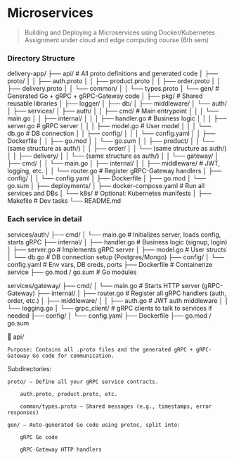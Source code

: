 # Microservices
> Building and Deploying a Microservices using Docker/Kubernetes Assignment under cloud and edge computing course (6th sem)

### Directory Structure
delivery-app/
├── api/                         # All proto definitions and generated code
│   ├── proto/
│   │   ├── auth.proto
│   │   ├── product.proto
│   │   ├── order.proto
│   │   ├── delivery.proto
│   │   └── common/
│   │       └── types.proto
│   └── gen/                     # Generated Go + gRPC + gRPC-Gateway code
│
├── pkg/                         # Shared reusable libraries
│   ├── logger/
│   ├── db/
│   ├── middleware/
│   └── auth/
│
├── services/
│   ├── auth/
│   │   ├── cmd/                 # Main entrypoint
│   │   │   └── main.go
│   │   ├── internal/
│   │   │   ├── handler.go       # Business logic
│   │   │   ├── server.go        # gRPC server
│   │   │   ├── model.go         # User model
│   │   │   └── db.go            # DB connection
│   │   ├── config/
│   │   │   └── config.yaml
│   │   ├── Dockerfile
│   │   ├── go.mod
│   │   └── go.sum
│
│   ├── product/
│   │   └── (same structure as auth/)
│
│   ├── order/
│   │   └── (same structure as auth/)
│
│   ├── delivery/
│   │   └── (same structure as auth/)
│
│   └── gateway/
│       ├── cmd/
│       │   └── main.go
│       ├── internal/
│       │   ├── middleware/      # JWT, logging, etc.
│       │   └── router.go        # Register gRPC-Gateway handlers
│       ├── config/
│       │   └── config.yaml
│       ├── Dockerfile
│       ├── go.mod
│       └── go.sum
│
├── deployments/
│   ├── docker-compose.yaml      # Run all services and DBs
│   └── k8s/                     # Optional: Kubernetes manifests
│
├── Makefile                     # Dev tasks
└── README.md

### Each service in detail
services/auth/
├── cmd/
│   └── main.go                  # Initializes server, loads config, starts gRPC
├── internal/
│   ├── handler.go               # Business logic (signup, login)
│   ├── server.go                # Implements gRPC server
│   ├── model.go                 # User structs
│   └── db.go                    # DB connection setup (Postgres/Mongo)
├── config/
│   └── config.yaml              # Env vars, DB creds, ports
├── Dockerfile                   # Containerize service
├── go.mod / go.sum              # Go modules


services/gateway/
├── cmd/
│   └── main.go                  # Starts HTTP server (gRPC-Gateway)
├── internal/
│   ├── router.go                # Register all gRPC handlers (auth, order, etc.)
│   ├── middleware/
│   │   ├── auth.go              # JWT auth middleware
│   │   └── logging.go
│   └── grpc_client/             # gRPC clients to talk to services if needed
├── config/
│   └── config.yaml
├── Dockerfile
├── go.mod / go.sum

📁 api/

    Purpose: Contains all .proto files and the generated gRPC + gRPC-Gateway Go code for communication.

Subdirectories:

    proto/ – Define all your gRPC service contracts.

        auth.proto, product.proto, etc.

        common/types.proto – Shared messages (e.g., timestamps, error responses)

    gen/ – Auto-generated Go code using protoc, split into:

        gRPC Go code

        gRPC-Gateway HTTP handlers



